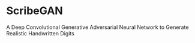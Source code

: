 # ScribeGAN
A Deep Convolutional Generative Adversarial Neural Network to Generate Realistic Handwritten Digits
